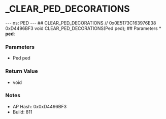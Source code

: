 # _CLEAR_PED_DECORATIONS

--- ns: PED --- ## CLEAR_PED_DECORATIONS  // 0x0E5173C163976E38 0xD4496BF3 void CLEAR_PED_DECORATIONS(Ped ped);   ## Parameters * **ped**:

### Parameters
* Ped ped

### Return Value
* void

### Notes
* AP Hash: 0x0xD4496BF3
* Build: 811

